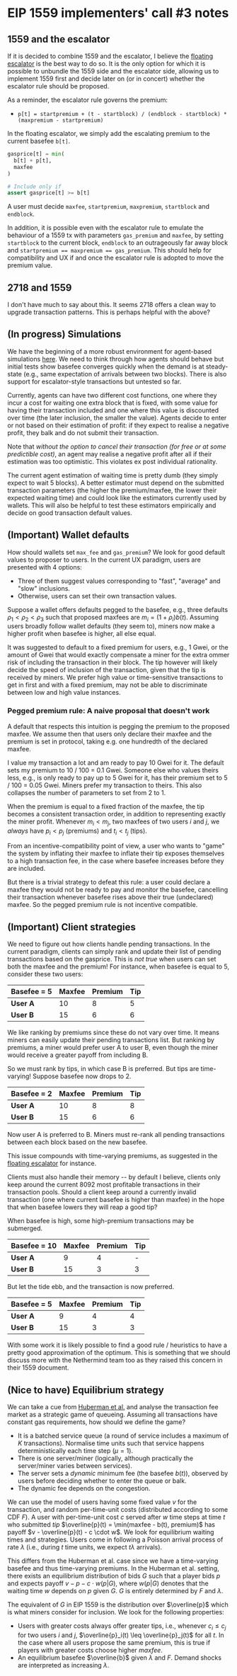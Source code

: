 # EIP 1559 implementers' call #3 notes

## 1559 and the escalator

If it is decided to combine 1559 and the escalator, I believe the [floating escalator](combination.md) is the best way to do so. It is the only option for which it is possible to unbundle the 1559 side and the escalator side, allowing us to implement 1559 first and decide later on (or in concert) whether the escalator rule should be proposed.

As a reminder, the escalator rule governs the premium:

- `p[t] = startpremium + (t - startblock) / (endblock - startblock) * (maxpremium - startpremium)`

In the floating escalator, we simply add the escalating premium to the current basefee `b[t]`.

```python
gasprice[t] = min(
  b[t] + p[t],
  maxfee
)

# Include only if
assert gasprice[t] >= b[t]
```

A user must decide `maxfee`, `startpremium`, `maxpremium`, `startblock` and `endblock`.

In addition, it is possible even with the escalator rule to emulate the behaviour of a 1559 tx with parameters `gas_premium` and `maxfee`, by setting `startblock` to the current block, `endblock` to an outrageously far away block and `startpremium == maxpremium == gas_premium`. This should help for compatibility and UX if and once the escalator rule is adopted to move the premium value.

## 2718 and 1559

I don't have much to say about this. It seems 2718 offers a clean way to upgrade transaction patterns. This is perhaps helpful with the above?

## (In progress) Simulations

We have the beginning of a more robust environment for agent-based simulations [here](abm1559.ipynb). We need to think through how agents should behave but initial tests show basefee converges quickly when the demand is at steady-state (e.g., same expectation of arrivals between two blocks). There is also support for escalator-style transactions but untested so far.

Currently, agents can have two different cost functions, one where they incur a cost for waiting one extra block that is fixed, with some value for having their transaction included and one where this value is discounted over time (the later inclusion, the smaller the value). Agents decide to enter or not based on their estimation of profit: if they expect to realise a negative profit, they balk and do not submit their transaction.

Note that _without the option to cancel their transaction (for free or at some predictible cost)_, an agent may realise a negative profit after all if their estimation was too optimistic. This violates ex post individual rationality.

The current agent estimation of waiting time is pretty dumb (they simply expect to wait 5 blocks). A better estimator must depend on the submitted transaction parameters (the higher the premium/maxfee, the lower their expected waiting time) and could look like the estimators currently used by wallets. This will also be helpful to test these estimators empirically and decide on good transaction default values.

## (Important) Wallet defaults

How should wallets set `max_fee` and `gas_premium`? We look for good default values to proposer to users. In the current UX paradigm, users are presented with 4 options:

- Three of them suggest values corresponding to "fast", "average" and "slow" inclusions.
- Otherwise, users can set their own transaction values.

Suppose a wallet offers defaults pegged to the basefee, e.g., three defaults $\rho_1 < \rho_2 < \rho_3$ such that proposed maxfees are $m_i = (1+\rho_i) b(t)$. Assuming users broadly follow wallet defaults (they seem to), miners now make a higher profit when basefee is higher, all else equal.

It was suggested to default to a fixed premium for users, e.g., 1 Gwei, or the amount of Gwei that would exactly compensate a miner for the extra ommer risk of including the transaction in their block. The tip however will likely decide the speed of inclusion of the transaction, given that the tip is received by miners. We prefer high value or time-sensitive transactions to get in first and with a fixed premium, may not be able to discriminate between low and high value instances.

### Pegged premium rule: A naive proposal that doesn't work

A default that respects this intuition is pegging the premium to the proposed maxfee. We assume then that users only declare their maxfee and the premium is set in protocol, taking e.g. one hundredth of the declared maxfee.

I value my transaction a lot and am ready to pay 10 Gwei for it. The default sets my premium to 10 / 100 = 0.1 Gwei. Someone else who values theirs less, e.g., is only ready to pay up to 5 Gwei for it, has their premium set to 5 / 100 = 0.05 Gwei. Miners prefer my transaction to theirs. This also collapses the number of parameters to set from 2 to 1.

When the premium is equal to a fixed fraction of the maxfee, the tip becomes a consistent transaction order, in addition to representing exactly the miner profit. Whenever $m_i < m_j$, two maxfees of two users $i$ and $j$, we _always_ have $p_i < p_j$ (premiums) and $t_i < t_j$ (tips).

From an incentive-compatibility point of view, a user who wants to "game" the system by inflating their maxfee to inflate their tip exposes themselves to a high transaction fee, in the case where basefee increases before they are included.

But there is a trivial strategy to defeat this rule: a user could declare a maxfee they would not be ready to pay and monitor the basefee, cancelling their transaction whenever basefee rises above their true (undeclared) maxfee. So the pegged premium rule is not incentive compatible.

## (Important) Client strategies

We need to figure out how clients handle pending transactions. In the current paradigm, clients can simply rank and update their list of pending transactions based on the gasprice. This is *not true* when users can set both the maxfee and the premium! For instance, when basefee is equal to 5, consider these two users:

| Basefee = 5 | Maxfee | Premium | Tip |
|-|-|-|-|
| **User A** | 10 | 8 | 5 |
| **User B** | 15 | 6 | 6 |

We like ranking by premiums since these do not vary over time. It means miners can easily update their pending transactions list. But ranking by premiums, a miner would prefer user A to user B, even though the miner would receive a greater payoff from including B.

So we must rank by tips, in which case B is preferred. But tips are time-varying! Suppose basefee now drops to 2.

| Basefee = 2 | Maxfee | Premium | Tip |
|-|-|-|-|
| **User A** | 10 | 8 | 8 |
| **User B** | 15 | 6 | 6 |

Now user A is preferred to B. Miners must re-rank all pending transactions between each block based on the new basefee.

This issue compounds with time-varying premiums, as suggested in the [floating escalator](combination.md) for instance.

Clients must also handle their memory -- by default I believe, clients only keep around the current 8092 most profitable transactions in their transaction pools. Should a client keep around a currently invalid transaction (one where current basefee is higher than maxfee) in the hope that when basefee lowers they will reap a good tip?

When basefee is high, some high-premium transactions may be submerged.

| Basefee = 10 | Maxfee | Premium | Tip |
|-|-|-|-|
| **User A** | 9 | 4 | - |
| **User B** | 15 | 3 | 3 |

But let the tide ebb, and the transaction is now preferred.

| Basefee = 5 | Maxfee | Premium | Tip |
|-|-|-|-|
| **User A** | 9 | 4 | 4 |
| **User B** | 15 | 3 | 3 |

With some work it is likely possible to find a good rule / heuristics to have a pretty good approximation of the optimum. This is something that we should discuss more with the Nethermind team too as they raised this concern in their 1559 document.

## (Nice to have) Equilibrium strategy

We can take a cue from [Huberman et al.](https://papers.ssrn.com/sol3/papers.cfm?abstract_id=3025604) and analyse the transaction fee market as a strategic game of queueing. Assuming all transactions have constant gas requirements, how should we define the game?

- It is a batched service queue (a round of service includes a maximum of _K_ transactions). Normalise time units such that service happens deterministically each time step ($\mu = 1$).
- There is one server/miner (logically, although practically the server/miner varies between services).
- The server sets a _dynamic_ minimum fee (the basefee $b(t)$), observed by users before deciding whether to enter the queue or balk.
- The dynamic fee depends on the congestion.

We can use the model of users having some fixed value $v$ for the transaction, and random per-time-unit costs (distributed according to some CDF $F$). A user with per-time-unit cost $c$ served after $w$ time steps at time $t$ who submitted _tip_ $\overline{p}(t) = \min(maxfee - b(t), premium)$ has payoff $v - \overline{p}(t) - c \cdot w$. We look for equilibrium waiting times and strategies. Users come in following a Poisson arrival process of rate $\lambda$ (i.e., during $t$ time units, we expect $t\lambda$ arrivals).

This differs from the Huberman et al. case since we have a time-varying basefee and thus time-varying premiums. In the Huberman et al. setting, there exists an equilibrium distribution of bids $G$ such that a player bids $p$ and expects payoff $v - p - c \cdot w(p|G)$, where $w(p|G)$ denotes that the waiting time $w$ depends on $p$ given $G$. $G$ is entirely determined by $F$ and $\lambda$.

The equivalent of $G$ in EIP 1559 is the distribution over $\overline{p}$ which is what miners consider for inclusion. We look for the following properties:

- Users with greater costs always offer greater tips, i.e., whenever $c_i \leq c_j$ for two users $i$ and $j$, $\overline{p}_i(t) \leq \overline{p}_j(t)$ for all $t$. In the case where all users propose the same premium, this is true if players with greater costs choose higher $maxfee$.
- An equilibrium basefee $\overline{b}$ given $\lambda$ and $F$. Demand shocks are interpreted as increasing $\lambda$.
